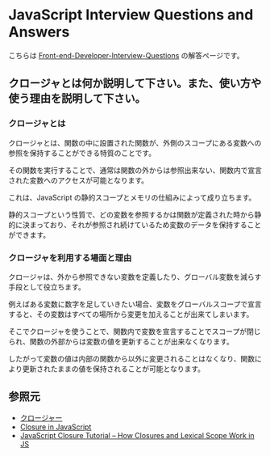 # JavaScript Interview Questions and Answers

こちらは [Front-end-Developer-Interview-Questions](https://h5bp.org/Front-end-Developer-Interview-Questions/questions/javascript-questions/) の解答ページです。

## クロージャとは何か説明して下さい。また、使い方や使う理由を説明して下さい。

### クロージャとは

クロージャとは、関数の中に設置された関数が、外側のスコープにある変数への参照を保持することができる特質のことです。

その関数を実行することで、通常は関数の外からは参照出来ない、関数内で宣言された変数へのアクセスが可能となります。

これは、JavaScript の静的スコープとメモリの仕組みによって成り立ちます。

静的スコープという性質で、どの変数を参照するかは関数が定義された時から静的に決まっており、それが参照され続けているため変数のデータを保持することができます。

### クロージャを利用する場面と理由

クロージャは、外から参照できない変数を定義したり、グローバル変数を減らす手段として役立ちます。

例えばある変数に数字を足していきたい場合、変数をグローバルスコープで宣言すると、その変数はすべての場所から変更を加えることが出来てしまいます。

そこでクロージャを使うことで、関数内で変数を宣言することでスコープが閉じられ、関数の外部からは変数の値を更新することが出来なくなります。

したがって変数の値は内部の関数から以外に変更されることはなくなり、関数により更新されたままの値を保持されることが可能となります。

## 参照元

- [クロージャー](https://jsprimer.net/basic/function-scope/#closure)
- [Closure in JavaScript](https://www.tutorialsteacher.com/javascript/closure-in-javascript)
- [JavaScript Closure Tutorial – How Closures and Lexical Scope Work in JS](https://www.freecodecamp.org/news/javascript-closure-lexical-scope/)
